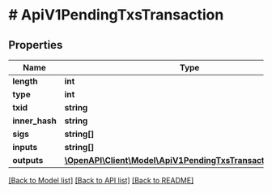 # # ApiV1PendingTxsTransaction

## Properties

Name | Type | Description | Notes
------------ | ------------- | ------------- | -------------
**length** | **int** |  | [optional] 
**type** | **int** |  | [optional] 
**txid** | **string** |  | [optional] 
**inner_hash** | **string** |  | [optional] 
**sigs** | **string[]** |  | [optional] 
**inputs** | **string[]** |  | [optional] 
**outputs** | [**\OpenAPI\Client\Model\ApiV1PendingTxsTransactionOutputs[]**](ApiV1PendingTxsTransactionOutputs.md) |  | [optional] 

[[Back to Model list]](../../README.md#documentation-for-models) [[Back to API list]](../../README.md#documentation-for-api-endpoints) [[Back to README]](../../README.md)


